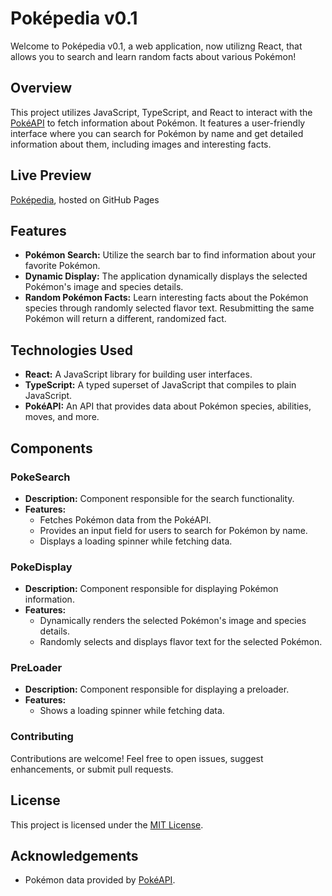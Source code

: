 # Poképedia v0.1

Welcome to Poképedia v0.1, a web application, now utilizng React, that allows you to search and learn random facts about various Pokémon!

## Overview

This project utilizes JavaScript, TypeScript, and React to interact with the [PokéAPI](https://pokeapi.co/) to fetch information about Pokémon. It features a user-friendly interface where you can search for Pokémon by name and get detailed information about them, including images and interesting facts.

## Live Preview

[Poképedia](https://sabrunthedev.github.io/react-web-app/), hosted on GitHub Pages

## Features

- **Pokémon Search:** Utilize the search bar to find information about your favorite Pokémon.
- **Dynamic Display:** The application dynamically displays the selected Pokémon's image and species details.
- **Random Pokémon Facts:** Learn interesting facts about the Pokémon species through randomly selected flavor text. Resubmitting the same Pokémon will return a different, randomized fact.

## Technologies Used

- **React:** A JavaScript library for building user interfaces.
- **TypeScript:** A typed superset of JavaScript that compiles to plain JavaScript.
- **PokéAPI:** An API that provides data about Pokémon species, abilities, moves, and more.

## Components

### PokeSearch

- **Description:** Component responsible for the search functionality.
- **Features:**
  - Fetches Pokémon data from the PokéAPI.
  - Provides an input field for users to search for Pokémon by name.
  - Displays a loading spinner while fetching data.

### PokeDisplay

- **Description:** Component responsible for displaying Pokémon information.
- **Features:**
  - Dynamically renders the selected Pokémon's image and species details.
  - Randomly selects and displays flavor text for the selected Pokémon.

### PreLoader

- **Description:** Component responsible for displaying a preloader.
- **Features:**
  - Shows a loading spinner while fetching data.

### Contributing

Contributions are welcome! Feel free to open issues, suggest enhancements, or submit pull requests.

## License

This project is licensed under the [MIT License](/LICENSE.MIT).

## Acknowledgements

- Pokémon data provided by [PokéAPI](https://pokeapi.co/).
